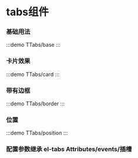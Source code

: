 # tabs组件

### 基础用法

:::demo
TTabs/base
:::

### 卡片效果

:::demo
TTabs/card
:::


### 带有边框

:::demo
TTabs/border
:::

### 位置

:::demo
TTabs/position
:::


### 配置参数继承 el-tabs Attributes/events/插槽



